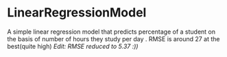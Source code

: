 # LinearRegressionModel
A simple linear regression model that predicts percentage of a student on the basis of number of hours they study per day
. RMSE is around 27 at the best(quite high)
*Edit: RMSE reduced to 5.37 :))*



